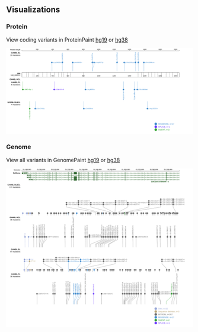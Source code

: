 ## Visualizations
### Protein
View coding variants in ProteinPaint [hg19](https://morinlab.github.io/LLMPP/GAMBL/NIN_protein.html)  or [hg38](https://morinlab.github.io/LLMPP/GAMBL/NIN_protein_hg38.html)

![](images/proteinpaint/NIN_NM_182944.svg)

### Genome
View all variants in GenomePaint [hg19](https://morinlab.github.io/LLMPP/GAMBL/NIN.html)  or [hg38](https://morinlab.github.io/LLMPP/GAMBL/NIN_hg38.html)

![](images/proteinpaint/NIN.svg)

